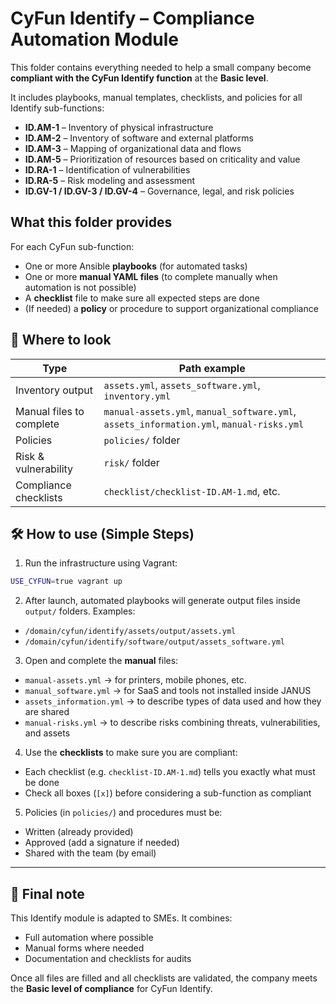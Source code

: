 # CyFun Identify – Compliance Automation Module

This folder contains everything needed to help a small company become **compliant with the CyFun Identify function** at the **Basic level**.

It includes playbooks, manual templates, checklists, and policies for all Identify sub-functions:

* **ID.AM-1** – Inventory of physical infrastructure
* **ID.AM-2** – Inventory of software and external platforms
* **ID.AM-3** – Mapping of organizational data and flows
* **ID.AM-5** – Prioritization of resources based on criticality and value
* **ID.RA-1** – Identification of vulnerabilities
* **ID.RA-5** – Risk modeling and assessment
* **ID.GV-1 / ID.GV-3 / ID.GV-4** – Governance, legal, and risk policies

## What this folder provides

For each CyFun sub-function:

* One or more Ansible **playbooks** (for automated tasks)
* One or more **manual YAML files** (to complete manually when automation is not possible)
* A **checklist** file to make sure all expected steps are done
* (If needed) a **policy** or procedure to support organizational compliance

## 📂 Where to look

| Type                     | Path example                                                                             |
| ------------------------ | ---------------------------------------------------------------------------------------- |
| Inventory output         | `assets.yml`, `assets_software.yml`, `inventory.yml`                                     |
| Manual files to complete | `manual-assets.yml`, `manual_software.yml`, `assets_information.yml`, `manual-risks.yml` |
| Policies                 | `policies/` folder                                                                       |
| Risk & vulnerability     | `risk/` folder                                                                           |
| Compliance checklists    | `checklist/checklist-ID.AM-1.md`, etc.                                                   |

## 🛠 How to use (Simple Steps)

1. Run the infrastructure using Vagrant:

```bash
USE_CYFUN=true vagrant up
```

2. After launch, automated playbooks will generate output files inside `output/` folders. Examples:

* `/domain/cyfun/identify/assets/output/assets.yml`
* `/domain/cyfun/identify/software/output/assets_software.yml`

3. Open and complete the **manual** files:

* `manual-assets.yml` → for printers, mobile phones, etc.
* `manual_software.yml` → for SaaS and tools not installed inside JANUS
* `assets_information.yml` → to describe types of data used and how they are shared
* `manual-risks.yml` → to describe risks combining threats, vulnerabilities, and assets

4. Use the **checklists** to make sure you are compliant:

* Each checklist (e.g. `checklist-ID.AM-1.md`) tells you exactly what must be done
* Check all boxes (`[x]`) before considering a sub-function as compliant

5. Policies (in `policies/`) and procedures must be:

* Written (already provided)
* Approved (add a signature if needed)
* Shared with the team (by email)

---

## 🧾 Final note

This Identify module is adapted to SMEs. It combines:

* Full automation where possible
* Manual forms where needed
* Documentation and checklists for audits

Once all files are filled and all checklists are validated, the company meets the **Basic level of compliance** for CyFun Identify.
